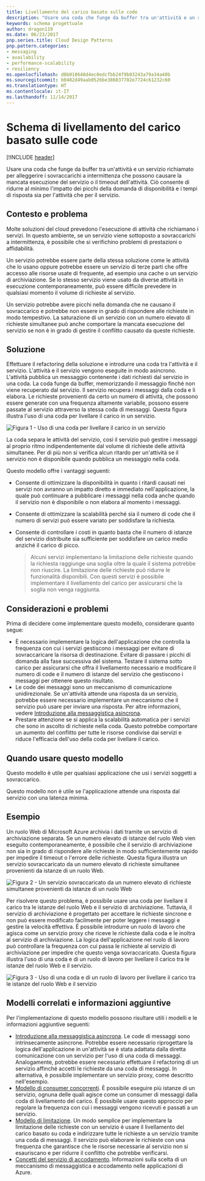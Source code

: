 ```yaml
---
title: Livellamento del carico basato sulle code
description: "Usare una coda che funge da buffer tra un'attività e un servizio richiamato per alleggerire i sovraccarichi a intermittenza."
keywords: schema progettuale
author: dragon119
ms.date: 06/23/2017
pnp.series.title: Cloud Design Patterns
pnp.pattern.categories:
- messaging
- availability
- performance-scalability
- resiliency
ms.openlocfilehash: d8b010648d4ec0edcfbb24f9b03243a79a34a40b
ms.sourcegitcommit: b0482d49aab0526be386837702e7724c61232c60
ms.translationtype: HT
ms.contentlocale: it-IT
ms.lasthandoff: 11/14/2017
---
```

# <a name="queue-based-load-leveling-pattern"></a>Schema di livellamento del carico basato sulle code

[!INCLUDE [header](../_includes/header.md)]

Usare una coda che funge da buffer tra un'attività e un servizio richiamato per alleggerire i sovraccarichi a intermittenza che possono causare la mancata esecuzione del servizio o il timeout dell'attività. Ciò consente di ridurre al minimo l'impatto dei picchi della domanda di disponibilità e i tempi di risposta sia per l'attività che per il servizio.

## <a name="context-and-problem"></a>Contesto e problema

Molte soluzioni del cloud prevedono l'esecuzione di attività che richiamano i servizi. In questo ambiente, se un servizio viene sottoposto a sovraccarichi a intermittenza, è possibile che si verifichino problemi di prestazioni o affidabilità.

Un servizio potrebbe essere parte della stessa soluzione come le attività che lo usano oppure potrebbe essere un servizio di terze parti che offre accesso alle risorse usate di frequente, ad esempio una cache o un servizio di archiviazione. Se lo stesso servizio viene usato da diverse attività in esecuzione contemporaneamente, può essere difficile prevedere in qualsiasi momento il volume di richieste al servizio.

Un servizio potrebbe avere picchi nella domanda che ne causano il sovraccarico e potrebbe non essere in grado di rispondere alle richieste in modo tempestivo. La saturazione di un servizio con un numero elevato di richieste simultanee può anche comportare la mancata esecuzione del servizio se non è in grado di gestire il conflitto causato da queste richieste.

## <a name="solution"></a>Soluzione

Effettuare il refactoring della soluzione e introdurre una coda tra l'attività e il servizio. L'attività e il servizio vengono eseguite in modo asincrono. L'attività pubblica un messaggio contenente i dati richiesti dal servizio in una coda. La coda funge da buffer, memorizzando il messaggio finché non viene recuperato dal servizio. Il servizio recupera i messaggi dalla coda e li elabora. Le richieste provenienti da certo un numero di attività, che possono essere generate con una frequenza altamente variabile, possono essere passate al servizio attraverso la stessa coda di messaggi. Questa figura illustra l'uso di una coda per livellare il carico in un servizio.

![Figura 1 - Uso di una coda per livellare il carico in un servizio](./_images/queue-based-load-leveling-pattern.png)

La coda separa le attività del servizio, così il servizio può gestire i messaggi al proprio ritmo indipendentemente dal volume di richieste delle attività simultanee. Per di più non si verifica alcun ritardo per un'attività se il servizio non è disponibile quando pubblica un messaggio nella coda.

Questo modello offre i vantaggi seguenti:

- Consente di ottimizzare la disponibilità in quanto i ritardi causati nei servizi non avranno un impatto diretto e immediato nell'applicazione, la quale può continuare a pubblicare i messaggi nella coda anche quando il servizio non è disponibile o non elabora al momento i messaggi.
- Consente di ottimizzare la scalabilità perché sia il numero di code che il numero di servizi può essere variato per soddisfare la richiesta.
- Consente di controllare i costi in quanto basta che il numero di istanze del servizio distribuite sia sufficiente per soddisfare un carico medio anziché il carico di picco.

    >  Alcuni servizi implementano la limitazione delle richieste quando la richiesta raggiunge una soglia oltre la quale il sistema potrebbe non riuscire. La limitazione delle richieste può ridurre le funzionalità disponibili. Con questi servizi è possibile implementare il livellamento del carico per assicurarsi che la soglia non venga raggiunta.

## <a name="issues-and-considerations"></a>Considerazioni e problemi

Prima di decidere come implementare questo modello, considerare quanto segue:

- È necessario implementare la logica dell'applicazione che controlla la frequenza con cui i servizi gestiscono i messaggi per evitare di sovraccaricare la risorsa di destinazione. Evitare di passare i picchi di domanda alla fase successiva del sistema. Testare il sistema sotto carico per assicurarsi che offra il livellamento necessario e modificare il numero di code e il numero di istanze del servizio che gestiscono i messaggi per ottenere questo risultato.
- Le code dei messaggi sono un meccanismo di comunicazione unidirezionale. Se un'attività attende una risposta da un servizio, potrebbe essere necessario implementare un meccanismo che il servizio può usare per inviare una risposta. Per altre informazioni, vedere [Introduzione alla messaggistica asincrona](https://msdn.microsoft.com/library/dn589781.aspx).
- Prestare attenzione se si applica la scalabilità automatica per i servizi che sono in ascolto di richieste nella coda. Questo potrebbe comportare un aumento del conflitto per tutte le risorse condivise dai servizi e riduce l'efficacia dell'uso della coda per livellare il carico.

## <a name="when-to-use-this-pattern"></a>Quando usare questo modello

Questo modello è utile per qualsiasi applicazione che usi i servizi soggetti a sovraccarico.

Questo modello non è utile se l'applicazione attende una risposta dal servizio con una latenza minima.

## <a name="example"></a>Esempio

Un ruolo Web di Microsoft Azure archivia i dati tramite un servizio di archiviazione separata. Se un numero elevato di istanze del ruolo Web vien eseguito contemporaneamente, è possibile che il servizio di archiviazione non sia in grado di rispondere alle richieste in modo sufficientemente rapido per impedire il timeout o l'errore delle richieste. Questa figura illustra un servizio sovraccaricato da un numero elevato di richieste simultanee provenienti da istanze di un ruolo Web.

![Figura 2 - Un servizio sovraccaricato da un numero elevato di richieste simultanee provenienti da istanze di un ruolo Web](./_images/queue-based-load-leveling-overwhelmed.png)


Per risolvere questo problema, è possibile usare una coda per livellare il carico tra le istanze del ruolo Web e il servizio di archiviazione. Tuttavia, il servizio di archiviazione è progettato per accettare le richieste sincrone e non può essere modificato facilmente per poter leggere i messaggi e gestire la velocità effettiva. È possibile introdurre un ruolo di lavoro che agisca come un servizio proxy che riceve le richieste dalla coda e le inoltra al servizio di archiviazione. La logica dell'applicazione nel ruolo di lavoro può controllare la frequenza con cui passa le richieste al servizio di archiviazione per impedire che questo venga sovraccaricato. Questa figura illustra l'uso di una coda e di un ruolo di lavoro per livellare il carico tra le istanze del ruolo Web e il servizio.

![Figura 3 - Uso di una coda e di un ruolo di lavoro per livellare il carico tra le istanze del ruolo Web e il servizio](./_images/queue-based-load-leveling-worker-role.png)

## <a name="related-patterns-and-guidance"></a>Modelli correlati e informazioni aggiuntive

Per l'implementazione di questo modello possono risultare utili i modelli e le informazioni aggiuntive seguenti:

- [Introduzione alla messaggistica asincrona](https://msdn.microsoft.com/library/dn589781.aspx). Le code di messaggi sono intrinsecamente asincrone. Potrebbe essere necessario riprogettare la logica dell'applicazione in un'attività se è stata adattata dalla diretta comunicazione con un servizio per l'uso di una coda di messaggi. Analogamente, potrebbe essere necessario effettuare il refactoring di un servizio affinché accetti le richieste da una coda di messaggi. In alternativa, è possibile implementare un servizio proxy, come descritto nell'esempio.
- [Modello di consumer concorrenti](competing-consumers.md). È possibile eseguire più istanze di un servizio, ognuna delle quali agisce come un consumer di messaggi dalla coda di livellamento del carico. È possibile usare questo approccio per regolare la frequenza con cui i messaggi vengono ricevuti e passati a un servizio.
- [Modello di limitazione](throttling.md). Un modo semplice per implementare la limitazione delle richieste con un servizio è usare il livellamento del carico basato su coda e indirizzare tutte le richieste a un servizio tramite una coda di messaggi. Il servizio può elaborare le richieste con una frequenza che garantisce che le risorse necessarie al servizio non si esauriscano e per ridurre il conflitto che potrebbe verificarsi.
- [Concetti del servizio di accodamento](https://msdn.microsoft.com/library/azure/dd179353.aspx). Informazioni sulla scelta di un meccanismo di messaggistica e accodamento nelle applicazioni di Azure.
